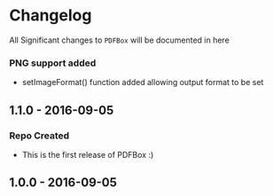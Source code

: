 # Changelog

All Significant changes to `PDFBox` will be documented in here

### PNG support added
- setImageFormat() function added allowing output format to be set

## 1.1.0 - 2016-09-05

### Repo Created
- This is the first release of PDFBox :)

## 1.0.0 - 2016-09-05

